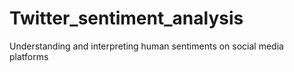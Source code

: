 # Twitter_sentiment_analysis
Understanding and interpreting human sentiments on social media platforms

